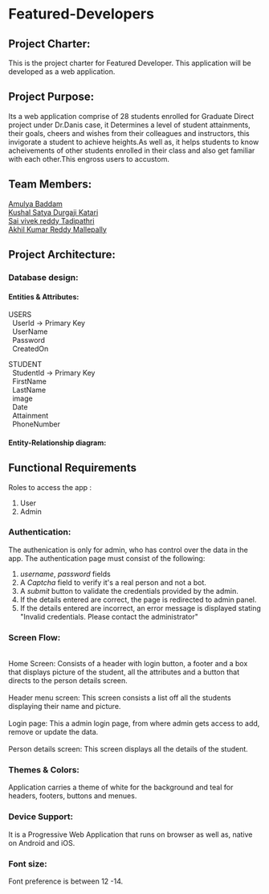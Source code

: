 # Featured-Developers
## Project Charter:
This is the project charter for Featured Developer. This application will be developed as a web application. 
## Project Purpose:
Its a web application comprise of 28 students enrolled for Graduate Direct project under Dr.Danis case, it Determines a level of student attainments, their goals, cheers and wishes from their colleagues and instructors, this invigorate a student to achieve heights.As well as, it helps students to know acheivements of other students enrolled in their class and also get familiar with each other.This engross users to accustom.
## Team Members:
 [Amulya Baddam](https://github.com/amulyareddybaddam)</br>
 [Kushal Satya Durgaji Katari](https://github.com/kushalkatari)</br>
 [Sai vivek reddy Tadipathri](https://github.com/vivektadiparthi)</br>
 [Akhil Kumar Reddy Mallepally](https://github.com/akhilmallepally/)</br>
## Project Architecture:

### Database design:
#### Entities & Attributes:
 USERS</br>
 &nbsp; UserId        ->    Primary Key</br>
 &nbsp; UserName</br>
 &nbsp; Password</br>
 &nbsp; CreatedOn</br>

STUDENT</br>
  &nbsp; StudentId     ->    Primary Key</br>
  &nbsp; FirstName</br>
  &nbsp; LastName</br>
  &nbsp; image</br>
  &nbsp; Date</br>
  &nbsp; Attainment</br>
  &nbsp; PhoneNumber</br>
#### Entity-Relationship diagram:

## Functional Requirements

Roles to access the app : 
1. User
2. Admin

### Authentication:
The authenication is only for admin, who has control over the data in the app. The authentication page must consist of the following:

1. *username*, *password* fields
2. A *Captcha* field to verify it's a real person and not a bot.
3. A *submit* button to validate the credentials provided by the admin.
4. If the details entered are correct, the page is redirected to admin panel.
5. If the details entered are incorrect, an error message is displayed stating "Invalid credentials. Please contact the administrator"


### Screen Flow:
<br>Home Screen: Consists of a header with login button, a footer and a box that displays picture of the student, all the attributes and a button that directs to the person details screen.</br>
<br>Header menu screen: This screen consists a list off all the students displaying their name and picture.</br>
<br>Login page: This a admin login page, from where admin gets access to add, remove or update the data.</br>
<br>Person details screen: This screen displays all the details of the student.</br>
### Themes & Colors: 
Application carries a theme of white for the background and teal for headers, footers, buttons and menues.
### Device Support:
It is a Progressive Web Application that runs on browser as well as, native on Android and iOS.
### Font size: 
Font preference  is between 12 -14.


